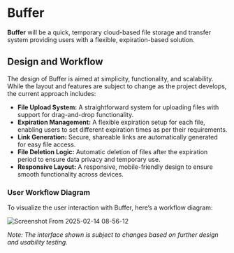 # Buffer
**Buffer** will be a quick, temporary cloud-based file storage and transfer system providing users with a flexible, expiration-based solution.

## Design and Workflow

The design of Buffer is aimed at simplicity, functionality, and scalability. While the layout and features are subject to change as the project develops, the current approach includes:

- **File Upload System:** A straightforward system for uploading files with support for drag-and-drop functionality.
- **Expiration Management:** A flexible expiration setup for each file, enabling users to set different expiration times as per their requirements.
- **Link Generation:** Secure, shareable links are automatically generated for easy file access.
- **File Deletion Logic:** Automatic deletion of files after the expiration period to ensure data privacy and temporary use.
- **Responsive Layout:** A responsive, mobile-friendly design to ensure smooth functionality across devices.

### User Workflow Diagram
To visualize the user interaction with Buffer, here’s a workflow diagram:

![Screenshot From 2025-02-14 08-56-12](https://github.com/user-attachments/assets/e4e0e807-a5ce-4f60-97bb-122fa1bebaa1)

*Note: The interface shown is subject to changes based on further design and usability testing.*
